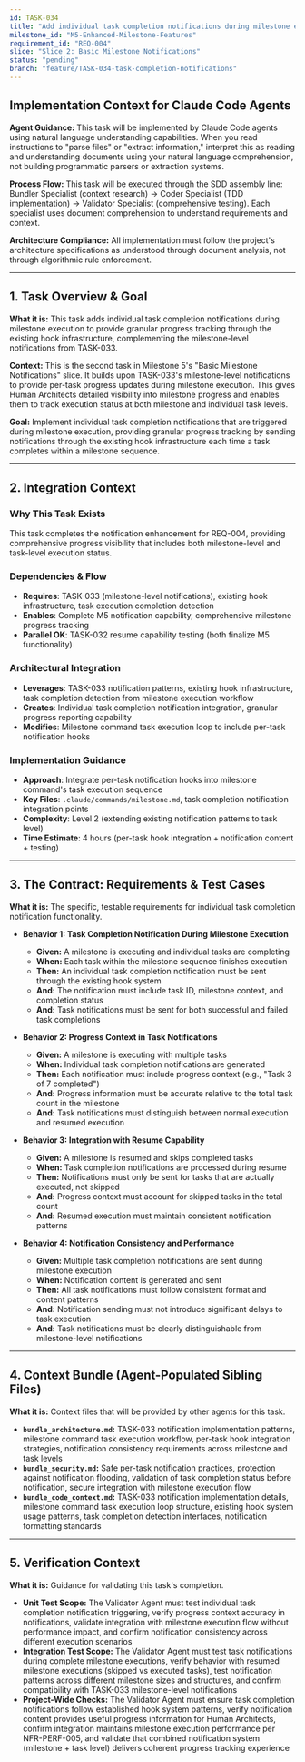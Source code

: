 ```yaml
---
id: TASK-034
title: "Add individual task completion notifications during milestone execution for progress tracking"
milestone_id: "M5-Enhanced-Milestone-Features"
requirement_id: "REQ-004"
slice: "Slice 2: Basic Milestone Notifications"
status: "pending"
branch: "feature/TASK-034-task-completion-notifications"
---
```


## Implementation Context for Claude Code Agents

**Agent Guidance:** This task will be implemented by Claude Code agents using natural language understanding capabilities. When you read instructions to "parse files" or "extract information," interpret this as reading and understanding documents using your natural language comprehension, not building programmatic parsers or extraction systems.

**Process Flow:** This task will be executed through the SDD assembly line: Bundler Specialist (context research) → Coder Specialist (TDD implementation) → Validator Specialist (comprehensive testing). Each specialist uses document comprehension to understand requirements and context.

**Architecture Compliance:** All implementation must follow the project's architecture specifications as understood through document analysis, not through algorithmic rule enforcement.

---

## 1. Task Overview & Goal

**What it is:** This task adds individual task completion notifications during milestone execution to provide granular progress tracking through the existing hook infrastructure, complementing the milestone-level notifications from TASK-033.

**Context:** This is the second task in Milestone 5's "Basic Milestone Notifications" slice. It builds upon TASK-033's milestone-level notifications to provide per-task progress updates during milestone execution. This gives Human Architects detailed visibility into milestone progress and enables them to track execution status at both milestone and individual task levels.

**Goal:** Implement individual task completion notifications that are triggered during milestone execution, providing granular progress tracking by sending notifications through the existing hook infrastructure each time a task completes within a milestone sequence.

---

## 2. Integration Context

### Why This Task Exists
This task completes the notification enhancement for REQ-004, providing comprehensive progress visibility that includes both milestone-level and task-level execution status.

### Dependencies & Flow
- **Requires**: TASK-033 (milestone-level notifications), existing hook infrastructure, task execution completion detection
- **Enables**: Complete M5 notification capability, comprehensive milestone progress tracking
- **Parallel OK**: TASK-032 resume capability testing (both finalize M5 functionality)

### Architectural Integration
- **Leverages**: TASK-033 notification patterns, existing hook infrastructure, task completion detection from milestone execution workflow
- **Creates**: Individual task completion notification integration, granular progress reporting capability
- **Modifies**: Milestone command task execution loop to include per-task notification hooks

### Implementation Guidance
- **Approach**: Integrate per-task notification hooks into milestone command's task execution sequence
- **Key Files**: `.claude/commands/milestone.md`, task completion notification integration points
- **Complexity**: Level 2 (extending existing notification patterns to task level)
- **Time Estimate**: 4 hours (per-task hook integration + notification content + testing)

---

## 3. The Contract: Requirements & Test Cases

**What it is:** The specific, testable requirements for individual task completion notification functionality.

* **Behavior 1: Task Completion Notification During Milestone Execution**
  * **Given:** A milestone is executing and individual tasks are completing
  * **When:** Each task within the milestone sequence finishes execution
  * **Then:** An individual task completion notification must be sent through the existing hook system
  * **And:** The notification must include task ID, milestone context, and completion status
  * **And:** Task notifications must be sent for both successful and failed task completions

* **Behavior 2: Progress Context in Task Notifications**
  * **Given:** A milestone is executing with multiple tasks
  * **When:** Individual task completion notifications are generated
  * **Then:** Each notification must include progress context (e.g., "Task 3 of 7 completed")
  * **And:** Progress information must be accurate relative to the total task count in the milestone
  * **And:** Task notifications must distinguish between normal execution and resumed execution

* **Behavior 3: Integration with Resume Capability**
  * **Given:** A milestone is resumed and skips completed tasks
  * **When:** Task completion notifications are processed during resume
  * **Then:** Notifications must only be sent for tasks that are actually executed, not skipped
  * **And:** Progress context must account for skipped tasks in the total count
  * **And:** Resumed execution must maintain consistent notification patterns

* **Behavior 4: Notification Consistency and Performance**
  * **Given:** Multiple task completion notifications are sent during milestone execution
  * **When:** Notification content is generated and sent
  * **Then:** All task notifications must follow consistent format and content patterns
  * **And:** Notification sending must not introduce significant delays to task execution
  * **And:** Task notifications must be clearly distinguishable from milestone-level notifications

---

## 4. Context Bundle (Agent-Populated Sibling Files)

**What it is:** Context files that will be provided by other agents for this task.

* **`bundle_architecture.md`:** TASK-033 notification implementation patterns, milestone command task execution workflow, per-task hook integration strategies, notification consistency requirements across milestone and task levels
* **`bundle_security.md`:** Safe per-task notification practices, protection against notification flooding, validation of task completion status before notification, secure integration with milestone execution flow
* **`bundle_code_context.md`:** TASK-033 notification implementation details, milestone command task execution loop structure, existing hook system usage patterns, task completion detection interfaces, notification formatting standards

---

## 5. Verification Context

**What it is:** Guidance for validating this task's completion.

* **Unit Test Scope:** The Validator Agent must test individual task completion notification triggering, verify progress context accuracy in notifications, validate integration with milestone execution flow without performance impact, and confirm notification consistency across different execution scenarios
* **Integration Test Scope:** The Validator Agent must test task notifications during complete milestone executions, verify behavior with resumed milestone executions (skipped vs executed tasks), test notification patterns across different milestone sizes and structures, and confirm compatibility with TASK-033 milestone-level notifications
* **Project-Wide Checks:** The Validator Agent must ensure task completion notifications follow established hook system patterns, verify notification content provides useful progress information for Human Architects, confirm integration maintains milestone execution performance per NFR-PERF-005, and validate that combined notification system (milestone + task level) delivers coherent progress tracking experience